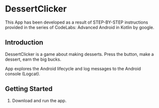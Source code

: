 # DessertClicker
This App has been developed as a result of STEP-BY-STEP instructions provided in the series of CodeLabs: Advanced Android in Kotlin by google.

Introduction
------------

DessertClicker is a game about making desserts. Press the button, make a dessert,
earn the big bucks.

App explores the Android lifecycle and log messages to
the Android console (Logcat).

Getting Started
---------------

1. Download and run the app.
